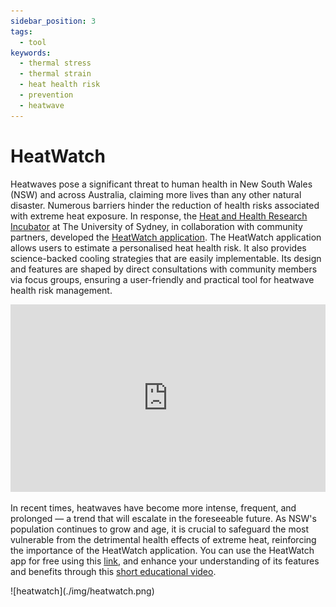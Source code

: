```yaml
---
sidebar_position: 3
tags:
  - tool
keywords: 
  - thermal stress
  - thermal strain
  - heat health risk
  - prevention
  - heatwave
---
```


# HeatWatch

Heatwaves pose a significant threat to human health in New South Wales (NSW) and across Australia, claiming more lives than any other natural disaster. Numerous barriers hinder the reduction of health risks associated with extreme heat exposure. In response, the [Heat and Health Research Incubator](https://www.sydney.edu.au/medicine-health/our-research/research-centres/heat-and-health-research-incubator.html) at The University of Sydney, in collaboration with community partners, developed the [HeatWatch application](https://heatwatch.sydney.edu.au/). The HeatWatch application allows users to estimate a personalised heat health risk. It also provides science-backed cooling strategies that are easily implementable. Its design and features are shaped by direct consultations with community members via focus groups, ensuring a user-friendly and practical tool for heatwave health risk management.

<iframe width="100%" height="300" src="https://www.youtube.com/embed/DjcMW1slwCw?si=yQmHSj72vgU5mz7B" title="YouTube video player" frameborder="0" allow="accelerometer; autoplay; clipboard-write; encrypted-media; gyroscope; picture-in-picture; web-share" allowfullscreen></iframe>

In recent times, heatwaves have become more intense, frequent, and prolonged — a trend that will escalate in the foreseeable future. As NSW's population continues to grow and age, it is crucial to safeguard the most vulnerable from the detrimental health effects of extreme heat, reinforcing the importance of the HeatWatch application. You can use the HeatWatch app for free using this [link](https://heatwatch.sydney.edu.au/), and enhance your understanding of its features and benefits through this [short educational video](https://youtu.be/DjcMW1slwCw).

<div class="img-center" style={{"margin-bottom": 20}}> ![heatwatch](./img/heatwatch.png)</div>